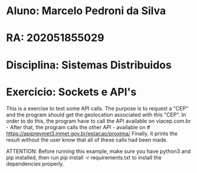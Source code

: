 # Aluno: Marcelo Pedroni da Silva
# RA: 202051855029
# Disciplina: Sistemas Distribuidos
# Exercicio: Sockets e API's

This is a exercise to test some API calls.
The purpose is to request a "CEP" and the program should get the geolocation associated with this "CEP".
In order to do this, the program have to call the API available on viacep.com.br - After that, the program calls the other API - available on # https://apiprevmet3.inmet.gov.br/estacao/proxima/<geocode>
Finally, it prints the result without the user know that all of these calls had been made.

ATTENTION:
Before running this example, make sure you have python3 and pip installed, then run pip install -r requirements.txt to install the dependencies properly.
